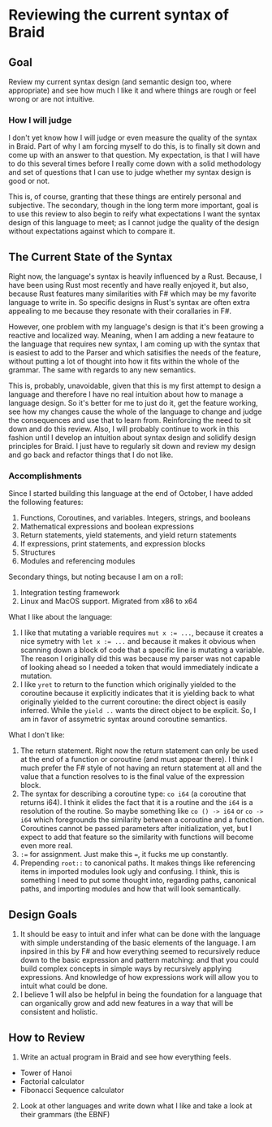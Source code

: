 # Reviewing the current syntax of Braid
## Goal
Review my current syntax design (and semantic design too, where appropriate) and see
how much I like it and where things are rough or feel wrong or are not intuitive.

### How I will judge
I don't yet know how I will judge or even measure the quality of the syntax in Braid.
Part of why I am forcing myself to do this, is to finally sit down and come up with
an answer to that question. My expectation, is that I will have to do this several
times before I really come down with a solid methodology and set of questions that
I can use to judge whether my syntax design is good or not. 

This is, of course, granting that these things are entirely personal and subjective.
The secondary, though in the long term more important, goal is to use this review
to also begin to reify what expectations I want the syntax design of this language
to meet; as I cannot judge the quality of the design without expectations against
which to compare it.

## The Current State of the Syntax
Right now, the language's syntax is heavily influenced by a Rust. Because, I have
been using Rust most recently and have really enjoyed it, but also, because Rust
features many similarities with F# which may be my favorite language to write in.
So specific designs in Rust's syntax are often extra appealing to me because they
resonate with their corallaries in F#.

However, one problem with my language's design is that it's been growing a reactive
and localized way.  Meaning, when I am adding a new feataure to the language that
requires new syntax, I am coming up with the syntax that is easiest to add to the
Parser and which satisifies the needs of the feature, without putting a lot of thought
into how it fits within the whole of the grammar. The same with regards to any new
semantics.

This is, probably, unavoidable, given that this is my first attempt to design a 
language and therefore I have no real intuition about how to manage a language
design. So it's better for me to just do it, get the feature working, see how my
changes cause the whole of the language to change and judge the consequences and use
that to learn from. Reinforcing the need to sit down and do this review.  Also, I
will probably continue to work in this fashion until I develop an intuition about
syntax design and solidify design principles for Braid.  I just have to regularly
sit down and review my design and go back and refactor things that I do not like.

### Accomplishments
Since I started building this language at the end of October, I have added the following
features:

1. Functions, Coroutines, and variables. Integers, strings, and booleans
2. Mathematical expressions and boolean expressions
3. Return statements, yield statements, and yield return statements
4. If expressions, print statements, and expression blocks
5. Structures
6. Modules and referencing modules

Secondary things, but noting because I am on a roll:
1. Integration testing framework
2. Linux and MacOS support.  Migrated from x86 to x64

What I like about the language:
1. I like that mutating a variable requires `mut x := ...`, because it creates a 
nice symetry with `let x := ...` and because it makes it obvious when scanning down
a block of code that a specific line is mutating a variable. The reason I originally
did this was because my parser was not capable of looking ahead so I needed a token
that would immediately indicate a mutation.
2. I like `yret` to return to the function which originally yielded to the coroutine
because it explicitly indicates that it is yielding back to what originally yielded
to the current coroutine: the direct object is easily inferred. While the `yield ..`
wants the direct object to be explicit. So, I am in favor of assymetric syntax
around coroutine semantics.

What I don't like:
1. The return statement. Right now the return statement can only be used at the end
of a function or coroutine (and must appear there).  I think I much prefer the F#
style of not having an return statement at all and the value that a function resolves
to is the final value of the expression block.
2. The syntax for describing a coroutine type: `co i64` (a coroutine that returns
i64). I think it elides the fact that it is a routine and the `i64` is a resolution
of the routine.  So maybe something like `co () -> i64` or `co -> i64` which 
foregrounds the similarity between a coroutine and a function. Coroutines cannot
be passed parameters after initialization, yet, but I expect to add that feature
so the similarity with functions will become even more real.
3. `:=` for assignment.  Just make this `=`, it fucks me up constantly.
4. Prepending `root::` to canonical paths.  It makes things like referencing items
in imported modules look ugly and confusing.  I think, this is something I need to
put some thought into, regarding paths, canonical paths, and importing modules and how
that will look semantically.

## Design Goals
1. It should be easy to intuit and infer what can be done with the language with
simple understanding of the basic elements of the language.  I am inpsired in this
by F# and how everything seemed to recursively reduce down to the basic expression
and pattern matching: and that you could build complex concepts in simple ways
by recursively applying expressions. And knowledge of how expressions work will 
allow you to intuit what could be done.
2. I believe 1 will also be helpful in being the foundation for a language that can
organically grow and add new features in a way that will be consistent and holistic.

## How to Review
1. Write an actual program in Braid and see how everything feels.
- Tower of Hanoi
- Factorial calculator
- Fibonacci Sequence calculator
2. Look at other languages and write down what I like and take a look at their
grammars (the EBNF)
